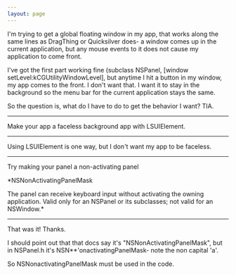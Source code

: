 ```yaml
---
layout: page
---
```


I'm trying to get a global floating window in my app, that works along the same lines as DragThing or Quicksilver does- a window comes up in the current application, but any mouse events to it does not cause my application to come front.

I've got the first part working fine (subclass NSPanel, [window setLevel:kCGUtilityWindowLevel], but anytime I hit a button in my window, my app comes to the front.  I don't want that.  I want it to stay in the background so the menu bar for the current application stays the same.

So the question is, what do I have to do to get the behavior I want?  TIA.

----

Make your app a faceless background app with LSUIElement.

----

Using LSUIElement is one way, but I don't want my app to be faceless.

----

Try making your panel a non-activating panel

*NSN<nowiki/>onActivatingPanelMask
	
The panel can receive keyboard input without activating the owning application. Valid only for an NSPanel or its subclasses; not valid for an NSWindow.*

----

That was it! Thanks.

I should point out that that docs say it's "NSNonActivatingPanelMask", but in NSPanel.h it's NSN**'onactivatingPanelMask- note the non capital 'a'.
 
So     NSNonactivatingPanelMask must be used in the code.

